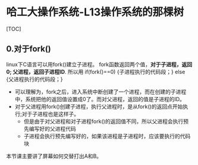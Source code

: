 # 哈工大操作系统-L13操作系统的那棵树

[TOC]



## 0.对于fork()

linux下C语言可以用fork()建立子进程。
fork函数返回两个值，**对于子进程，返回0; 父进程，返回子进程ID**. 所以用
if(fork()==0)
      {子进程执行的代码段；}
else
      {父进程执行的代码段；}

- 可以理解为，fork之后，进入系统中断创建了一个进程，而在创建的子进程中，系统把他的返回值设置成0了。而对父进程，返回的值是子进程的ID。
- 对于父进程用fork()创建子进程，执行父进程时，是从fork()的返回点开始执行;对于子进程也是这样子。
  - 但是由于对父进程和对子进程fork()的返回值不同，所以父进程会执行预先编写好的父进程代码
  - 子进程会执行预先编写好的，如果该进程是子进程时，应该要执行的代码块 

本节课主要讲了屏幕如何交替打出A和B。

